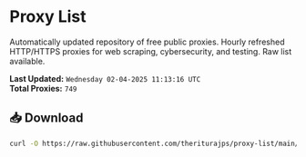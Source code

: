# Proxy List

Automatically updated repository of free public proxies. Hourly refreshed HTTP/HTTPS proxies for web scraping, cybersecurity, and testing. Raw list available.

**Last Updated:** `Wednesday 02-04-2025 11:13:16 UTC`  
**Total Proxies:** `749`

## 📥 Download
```bash
curl -O https://raw.githubusercontent.com/theriturajps/proxy-list/main/proxies.txt
